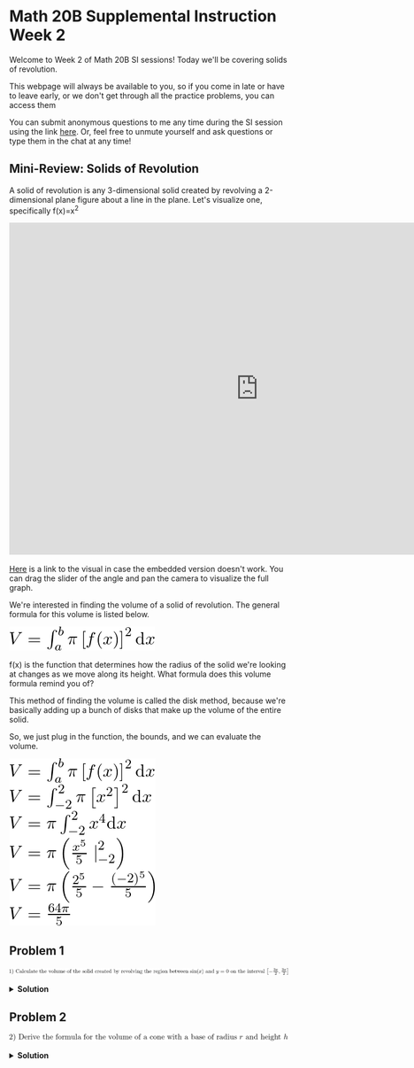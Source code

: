 # Math 20B Supplemental Instruction Week 2

Welcome to Week 2 of Math 20B SI sessions! Today we'll be covering solids of revolution.

This webpage will always be available to you, so if you come in late or have to leave early, or we don't get through all the practice problems, you can access them 

You can submit anonymous questions to me any time during the SI session using the link [here](https://forms.gle/DP6pPRdmFoGrqPk88). Or, feel free to unmute yourself and ask questions or type them in the chat at any time!

## Mini-Review: Solids of Revolution
A solid of revolution is any 3-dimensional solid created by revolving a 2-dimensional plane figure about a line in the plane. Let's visualize one, specifically f(x)=x<sup>2

<iframe src="https://www.geogebra.org/classic/v5c6n7rs" style="width: 900px; height: 600px; border: 0px"></iframe>

[Here](https://www.geogebra.org/classic/v5c6n7rs) is a link to the visual in case the embedded version doesn't work. You can drag the slider of the angle and pan the camera to visualize the full graph.

We're interested in finding the volume of a solid of revolution. The general formula for this volume is listed below.  

![example](../images/ucsd-si/interview/formula.png)

f(x) is the function that determines how the radius of the solid we're looking at changes as we move along its height. What formula does this volume formula remind you of?

This method of finding the volume is called the disk method, because we're basically adding up a bunch of disks that make up the volume of the entire solid.

So, we just plug in the function, the bounds, and we can evaluate the volume.

![example](../images/ucsd-si/interview/example.png)

## Problem 1
![problem1](../images/ucsd-si/interview/problem1.png)

<details>
<summary><b>Solution</b></summary>

Let's visualize the solid created first.

<iframe src="https://www.geogebra.org/classic/yxeparjj" style="width: 900px; height: 600px; border: 0px"></iframe>
<br>
<br>
Now, we can plug in the equation into the formula and evaluate it.
<br>
<br>
<img src="../images/ucsd-si/interview/solution1.png" alt="solution1">

</details>


## Problem 2
![example](../images/ucsd-si/interview/problem2.png)

<details>
<summary><b>Solution</b></summary>

Let's visualize the problem.

<iframe src="https://www.geogebra.org/classic/jyzdxp7c" style="width: 900px; height: 600px; border: 0px"></iframe>
<br>
<br>
We can derive an equation to use after careful thought and evaluate it.
<br>
<br>
<img src="../images/ucsd-si/interview/solution2.png" alt="solution1">

</details>
